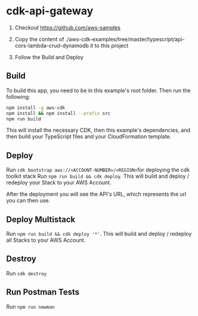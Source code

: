 # cdk-api-gateway

1) Checkout https://github.com/aws-samples

2) Copy the content of ./aws-cdk-examples/tree/master/typescript/api-cors-lambda-crud-dynamodb it to this project

3) Follow the Build and Deploy

## Build

To build this app, you need to be in this example's root folder. Then run the following:

```bash
npm install -g aws-cdk
npm install && npm install --prefix src
npm run build
```

This will install the necessary CDK, then this example's dependencies, and then build your TypeScript files and your CloudFormation template.

## Deploy

Run `cdk bootstrap aws://<ACCOUNT-NUMBER>/<REGION>`for deploying the cdk toolkit stack
Run `npm run build && cdk deploy`. This will build and deploy / redeploy your Stack to your AWS Account.

After the deployment you will see the API's URL, which represents the url you can then use.

## Deploy Multistack

Run `npm run build && cdk deploy '*'`. This will build and deploy / redeploy all Stacks to your AWS Account.

## Destroy

Run `cdk destroy`

## Run Postman Tests

Run `npm run newman`